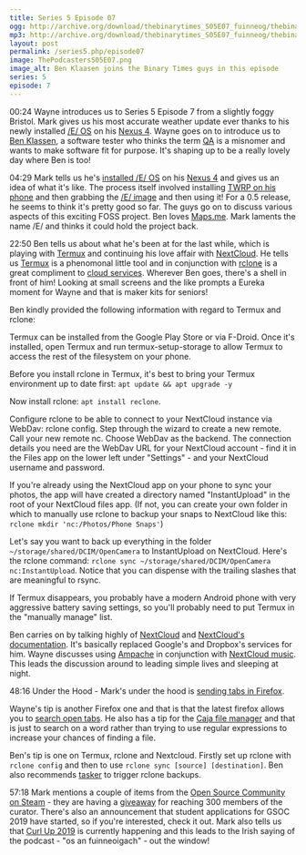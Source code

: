 ```yaml
---
title: Series 5 Episode 07
ogg: http://archive.org/download/thebinarytimes_S05E07_fuinneog/thebinarytimes_S05E07_fuinneog.ogg
mp3: http://archive.org/download/thebinarytimes_S05E07_fuinneog/thebinarytimes_S05E07_fuinneog.mp3
layout: post
permalink: /series5.php/episode07
image: ThePodcastersS05E07.png
image_alt: Ben Klaasen joins the Binary Times guys in this episode
series: 5
episode: 7
---
```


00:24 Wayne introduces us to Series 5 Episode 7 from a slightly foggy Bristol. Mark gives us his most accurate weather update ever thanks to his newly installed [/E/ OS](https://e.foundation/) on his [Nexus 4](https://en.wikipedia.org/wiki/Nexus_4).  Wayne goes on to introduce us to [Ben Klassen](https://twitter.com/@benklaasen), a software tester who thinks the term [QA](https://www.merriam-webster.com/dictionary/quality%20assurance) is a misnomer and wants to make software fit for purpose. It's shaping up to be a really lovely day where Ben is too!

04:29 Mark tells us he's [installed /E/ OS](https://gitlab.e.foundation/e/wiki/en/wikis/device/mako/install) on his [Nexus 4](https://gitlab.e.foundation/e/wiki/en/wikis/device/mako/info) and gives us an idea of what it's like. The process itself involved installing [TWRP on his phone](https://twrp.me/lg/lgnexus4.html) and then grabbing the [/E/ image](https://images.ecloud.global/dev/mako/) and then using it! For a 0.5 release, he seems to think it's pretty good so far. The guys go on to discuss various aspects of this exciting FOSS project. Ben loves [Maps.me](https://maps.me/). Mark laments the name /E/ and thinks it could hold the project back.

22:50 Ben tells us about what he's been at for the last while, which is playing with [Termux](https://termux.com/) and continuing his love affair with [NextCloud](https://nextcloud.com/). He tells us [Termux](https://wiki.termux.com/wiki/FAQ#What_is_a_Termux_.3F) is a phenomonal little tool and in conjunction with [rclone](https://rclone.org/) is a great compliment to [cloud services](https://www.webopedia.com/TERM/C/cloud_services.html). Wherever Ben goes, there's a shell in front of him! Looking at small screens and the like prompts a Eureka moment for Wayne and that is maker kits for seniors!

Ben kindly provided the following information with regard to Termux and rclone:

Termux can be installed from the Google Play Store or via F-Droid. Once it's installed, open Termux and run termux-setup-storage to allow Termux to access the rest of the filesystem on your phone.

Before you install rclone in Termux, it's best to bring your Termux environment up to date first: `apt update && apt upgrade -y`

Now install rclone: `apt install reclone`.

Configure rclone to be able to connect to your NextCloud instance via WebDav: rclone config. Step through the wizard to create a new remote. Call your new remote nc. Choose WebDav as the backend. The connection details you need are the WebDav URL for your NextCloud account - find it in the Files app on the lower left under "Settings" - and your NextCloud username and password.

If you're already using the NextCloud app on your phone to sync your photos, the app will have created a directory named "InstantUpload" in the root of your NextCloud files app. (If not, you can create your own folder in which to manually use rclone to backup your snaps to NextCloud like this: `rclone mkdir 'nc:/Photos/Phone Snaps'`)

Let's say you want to back up everything in the folder `~/storage/shared/DCIM/OpenCamera` to InstantUpload on NextCloud. Here's the rclone command: `rclone sync ~/storage/shared/DCIM/OpenCamera nc:InstantUpload`. Notice that you can dispense with the trailing slashes that are meaningful to rsync.

If Termux disappears, you probably have a modern Android phone with very aggressive battery saving settings, so you'll probably need to put Termux in the "manually manage" list.

Ben carries on by talking highly of [NextCloud](https://nextcloud.com/) and [NextCloud's documentation](https://nextcloud.com/support/). It's basically replaced Google's and Dropbox's services for him. Wayne discusses using [Ampache](http://ampache.org/) in conjunction with [NextCloud music](https://ownyourbits.com/2018/08/28/stream-you-music-with-nextcloud-music-and-power-ampache/). This leads the discussion around to leading simple lives and sleeping at night.

48:16 Under the Hood - Mark's under the hood is [sending tabs in Firefox](https://www.mozilla.org/en-US/firefox/accounts/).

Wayne's tip is another Firefox one and that is that the latest firefox allows you to [search open tabs](https://support.mozilla.org/en-US/kb/search-open-tabs-firefox). He also has a tip for the [Caja file manager](https://github.com/mate-desktop/caja) and that is just to search on a word rather than trying to use regular expressions to increase your chances of finding a file.

Ben's tip is one on Termux, rclone and Nextcloud. Firstly set up rclone with `rclone config` and then to use `rclone sync [source] [destination]`. Ben also recommends [tasker](https://tasker.joaoapps.com/) to trigger rclone backups.

57:18 Mark mentions a couple of items from the [Open Source Community on  Steam](https://steamcommunity.com/groups/opencommunity) - they are having a [giveaway](https://steamcommunity.com/groups/opencommunity#announcements/detail/1735482645659899154) for reaching 300 members of the curator. There's also an announcement that student applications for GSOC 2019 have started, so if you're interested, check it out. Mark also tells us that [Curl Up 2019](https://github.com/curl/curl-up/wiki/2019) is currently happening and this leads to the Irish saying of the podcast - "os an fuinneoigach" - out the window!